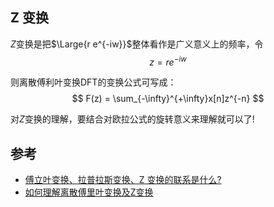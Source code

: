 ## Z 变换

$Z$变换是把$\Large{r e^{-iw}}$整体看作是广义意义上的频率，令
$$
z=re^{-iw}
$$

则离散傅利叶变换DFT的变换公式可写成：
$$
F(z) = \sum_{-\infty}^{+\infty}x[n]z^{-n}
$$


对$Z$变换的理解，要结合对欧拉公式的旋转意义来理解就可以了!
## 参考
- [傅立叶变换、拉普拉斯变换、Z 变换的联系是什么?](https://www.zhihu.com/question/22085329/answer/103926934)
- [如何理解离散傅里叶变换及Z变换](https://zhuanlan.zhihu.com/p/45114376)
